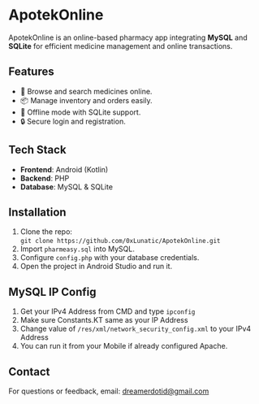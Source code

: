 # ApotekOnline

ApotekOnline is an online-based pharmacy app integrating **MySQL** and **SQLite** for efficient medicine management and online transactions.

## Features
- 🛒 Browse and search medicines online.
- 📦 Manage inventory and orders easily.
- 📱 Offline mode with SQLite support.
- 🔒 Secure login and registration.

## Tech Stack
- **Frontend**: Android (Kotlin)
- **Backend**: PHP
- **Database**: MySQL & SQLite

## Installation
1. Clone the repo:  
   `git clone https://github.com/0xLunatic/ApotekOnline.git`
2. Import `pharmeasy.sql` into MySQL.
3. Configure `config.php` with your database credentials.
4. Open the project in Android Studio and run it.

## MySQL IP Config
1. Get your IPv4 Address from CMD and type `ipconfig`
2. Make sure Constants.KT same as your IP Address
3. Change value of `/res/xml/network_security_config.xml` to your IPv4 Address
4. You can run it from your Mobile if already configured Apache.

## Contact
For questions or feedback, email: dreamerdotid@gmail.com
